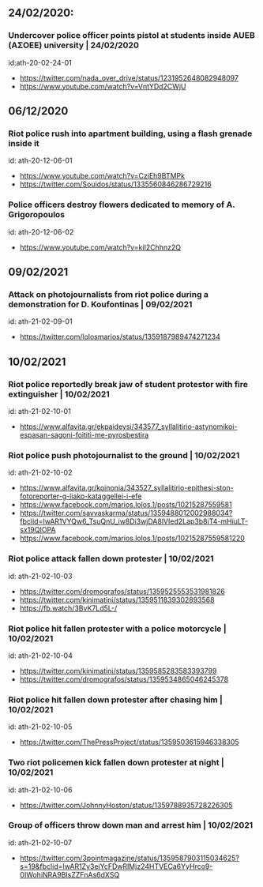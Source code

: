 ## 24/02/2020:

### Undercover police officer points pistol at students inside AUEB (ΑΣΟΕΕ) university |  24/02/2020
  
id:ath-20-02-24-01  
  
* https://twitter.com/nada_over_drive/status/1231952648082948097
* https://www.youtube.com/watch?v=VntYDd2CWjU

## 06/12/2020
### Riot police rush into apartment building, using a flash grenade inside it
  
id: ath-20-12-06-01  
* https://www.youtube.com/watch?v=CziEh9BTMPk
* https://twitter.com/Souidos/status/1335560846286729216
  
### Police officers destroy flowers dedicated to memory of A. Grigoropoulos
id: ath-20-12-06-02  
* https://www.youtube.com/watch?v=kiI2Chhnz2Q


## 09/02/2021
### Attack on photojournalists from riot police during a demonstration for D. Koufontinas | 09/02/2021 
  
id: ath-21-02-09-01
  
* https://twitter.com/lolosmarios/status/1359187989474271234


## 10/02/2021
### Riot police reportedly break jaw of student protestor with fire extinguisher | 10/02/2021  
  
id: ath-21-02-10-01
  
* https://www.alfavita.gr/ekpaideysi/343577_syllalitirio-astynomikoi-espasan-sagoni-foititi-me-pyrosbestira

### Riot police push photojournalist to the ground  | 10/02/2021   
  
id: ath-21-02-10-02
  
* https://www.alfavita.gr/koinonia/343527_syllalitirio-epithesi-ston-fotoreporter-g-liako-kataggellei-i-efe
* https://www.facebook.com/marios.lolos.1/posts/10215287559581
* https://twitter.com/savvaskarma/status/1359488012002988034?fbclid=IwAR1VYQw6_TsuQnU_iw8Di3wjDA8lVIed2Lap3b8iT4-mHiuLT-sx19QIOPA 
* https://www.facebook.com/marios.lolos.1/posts/10215287559581220



### Riot police attack fallen down protester | 10/02/2021 

  
id: ath-21-02-10-03  
  
* https://twitter.com/dromografos/status/1359525553531981826
* https://twitter.com/kinimatini/status/1359511839302893568
* https://fb.watch/3BvK7Ld5L-/

### Riot police hit fallen protester with a police motorcycle | 10/02/2021
  
id: ath-21-02-10-04  
  
* https://twitter.com/kinimatini/status/1359585283583393799
* https://twitter.com/dromografos/status/1359534865046245378  
  
### Riot police hit fallen down protester after chasing him | 10/02/2021   
  
id: ath-21-02-10-05
  
* https://twitter.com/ThePressProject/status/1359503615946338305

### Two riot policemen kick fallen down protester at night | 10/02/2021 
  
id: ath-21-02-10-06
  
* https://twitter.com/JohnnyHoston/status/1359788935728226305

### Group of officers throw down man and arrest him | 10/02/2021
  
id: ath-21-02-10-07  
  
* https://twitter.com/3pointmagazine/status/1359587903115034625?s=19&fbclid=IwAR1Zy3eiYcFDwRlMjz24HTVECa6YyHrco9-0IWohiNRA9BIsZZFnAs6dXSQ

 




